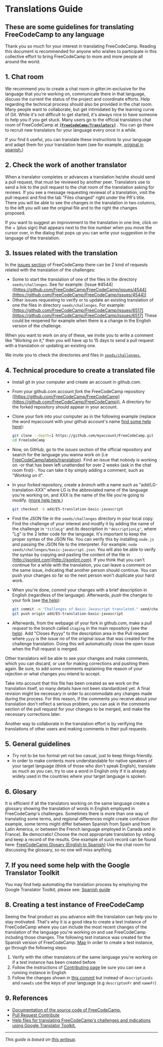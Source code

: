 # Translations Guide
## These are some guidelines for translating FreeCodeCamp to any language
Thank you so much for your interest in translating FreeCodeCamp. Reading this document is recommended for anyone who wishes to participate in this collective effort to bring FreeCodeCamp to more and more people all around the world.

## 1. Chat room
We recommend you to create a chat room in gitter.im exclusive for the language that you're working on, communicate there in that language, discuss the current the status of the project and coordinate efforts. Help regarding the technical process should also be provided in the chat room. Many people want to collaborate, but get intimidated by the learning curve of Git. While it's not difficult to get started, it's always nice to have someone to help you if you get stuck. Many users go to the official translators chat room of FreeCodeCamp at [**`[FreeCodeCamp/Translators]`**](https://gitter.im/FreeCodeCamp/Translators) . You can go there to recruit new translators for your language every once in a while.

If you find it useful, you can translate these instructions to your language and adapt them for your translation team (see for example, [original in spanish.](https://github.com/vtamara/fcc_trad/blob/master/Recomendaciones.md))

## 2. Check the work of another translator
When a translator completes or advances a translation he/she should send a pull request, that must be reviewed by another peer.  Translators use to send a link to the pull request to the chat room of the translation asking for reviews.  If you see a message requesting reviewal of a translation, visit the pull request and find the tab "Files changed" right under the PR's title. There you will be able to see the changes in the translation in two columns, to the left you will see the original file and to the right the changes proposed.

If you want to suggest an improvement to the translation in one line, click on the + (plus sign) that appears next to the line number when you move the cursor over, in the dialog that pops up you can write your suggestion in the language of the translation.

## 3. Issues related with the translation
In the [issues section](https://github.com/FreeCodeCamp/FreeCodeCamp/issues) of FreeCodeCamp there can be 2 kind of requests related with the translation of the challenges:
- Some to start the translation of one of the files in the directory `seeds/challenges`. See for example: [Issue #4544] ([https://github.com/FreeCodeCamp/FreeCodeCamp/issues/4544](https://github.com/FreeCodeCamp/FreeCodeCamp/issues/4544))   
- Other issues requesting to verify or to update an existing translation of one the files in directory `seeds/challenges`. For example: [https://github.com/FreeCodeCamp/FreeCodeCamp/issues/6517](https://github.com/FreeCodeCamp/FreeCodeCamp/issues/6517) These could be reopened for example when there is a change in the English version of the challenge.

When you want to work on any of these, we invite you to write a comment like "Working on it," then you will have up to 15 days to send a pull request  with a translation or updating an existing one.

We invite you to check the directories and files in  [`seeds/challenges`.](https://github.com/FreeCodeCamp/FreeCodeCamp/tree/staging/seed/challenges)

## 4. Technical procedure to create a translated file
- Install git in your computer and create an account in github.com.
- From your github.com account _fork_ the FreeCodeCamp repository ([https://github.com/FreeCodeCamp/FreeCodeCamp](https://github.com/FreeCodeCamp/FreeCodeCamp)). A directory for the forked repository should appear in your account.
- Clone your fork into your computer as in the following example (replace the word myaccount with your github account's name  [find some help here](https://help.github.com/articles/fork-a-repo/)):

  ```sh
  git clone --depth=1 https://github.com/myaccount/FreeCodeCamp.git
  cd FreeCodeCamp
  ```

- Now, on GitHub, go to the _issues_ section of the official repository and search for the language you wanna work on (i.e [FreeCodeCamp/labels/translation](https://github.com/FreeCodeCamp/FreeCodeCamp/issues?utf8=%E2%9C%93&q=is%3Aopen+label%3Atranslation)). Find an issue that nobody is working on -or that has been left unattended for over 2 weeks (ask in the chat room first)-.  You can take it by simply adding a comment, such as "_Working on it_".
- In your forked repository, create a _branch_ with a name such as "add/LG-translation-XXX" where LG is the abbreviated name of the language you're working on, and XXX is the name of the file you're going to modify.  ([more help here.](https://github.com/Kunena/Kunena-Forum/wiki/Create-a-new-branch-with-git-and-manage-branches))

  ```sh
  git checkout -b add/ES-translation-basic-javascript
  ```

- Find the JSON file in the `seeds/challenges` directory in your local copy. Find the challenge of your interest and modify it by adding the name of the challenge in `"titleLg"` and its description in `"descriptionLg"`, where "Lg" is the 2 letter code for the language. It's important to keep the proper syntax of the JSON file. You can verify this by installing `node.js` and passing the JSON file to the interpreter. For example: `node seeds/challenges/basic-javascript.json`. You will also be able to verify the syntax by copying and pasting the content of the file in [http://jsonlint.com](http://jsonlint.com). If you think that you can't continue for a while with the translation, you can leave a comment on the same issue, indicating that another person should continue. You can push your changes so far so the next person won't duplicate your hard work.
- When you're done, _commit_ your changes with a brief description in English (regardless of the language). Afterwards, _push_ the changes to your fork (see [the help](https://help.github.com/articles/pushing-to-a-remote/)):

  ```sh
  git commit -m "Challenges of Basic Javascript translated." seed/challenges/basic-javascript.json 
  git push origin add/ES-translation-basic-javascript
  ```

- Afterwards, from the webpage of your fork in github.com, make a _pull request_ to the branch called `staging` in the main repository (see the [help](https://help.github.com/articles/creating-a-pull-request/)). Add "Closes #yyyy" to the description area in the Pull request where `yyyy` is the issue no of the original issue that was created for the challenge translation. Doing this will automatically close the open issue when the Pull request is merged.  

Other translators will be able to see your changes and make comments, which you can discard, or use for making corrections and pushing them again. Be sure, to add some comments explaining the reason of your rejection or what changes you intend to accept. 

Take into account that this file has been created as we work on the translation itself, so many details have not been standardized yet. A final revision might be necessary in order to accommodate any changes made during the process. For this reason, if the comments you receive about your translation don't reflect a serious problem, you can ask in the comments section of the pull request for your changes to be merged, and make the necessary corrections later.

Another way to collaborate in the translation effort is by verifying the translations of other users and making comments in their pull requests.

## 5. General guidelines
- Try not to be too formal yet not too casual, just to keep things friendly.
- In order to make contents more understandable for native speakers of your target language (think of those who don't speak English), translate as much as you can, try to use a word in English only if it is already widely used in the countries where your target language is spoken.

## 6. Glosary
It is efficient if all the translators working on the same language create a glossary showing the translation of words in English employed in FreeCodeCamp's challenges. Sometimes there is more than one way of translating some terms, and regional differences might create confusion (for example, some terms might differ between Spanish from Spain and from Latin America, or between the French language employed in Canada and in France).  Be democratic! Choose the most appropriate translation by voting and keep a record of the results. One example of such record can be found here: [FreeCodeCamp Glosary (English to Spanish)](https://docs.google.com/spreadsheets/d/1c60Sl4MAAsZ7biCPgur7A4aVqhErIfwrE1SulPqbOGo/edit#gid=0) Use the chat room for discussing the glossary, so no one will miss anything.

## 7. If you need some help with the Google Translator Toolkit
You may find help automating the translation process by employing the Google Translator Toolkit, please see: [Spanish guide](https://github.com/vtamara/fcc_trad)

## 8. Creating a test instance of FreeCodeCamp
Seeing the final product as you advance with the translation can help you to stay motivated. That's why it is a good idea to create a test instance of FreeCodeCamp where you can include the most recent changes of the translation of the language you're working on and use FreeCodeCamp including those changes. The following test instance was created for the Spanish version of FreeCodeCamp: [Map](https://defensor.info:3000/map) In order to create a test instance, go through the following steps:
1. Verify with the other translators of the same language you're working on if a test instance has been created before
2. Follow the instructions of [Contributing page](https://github.com/FreeCodeCamp/FreeCodeCamp/blob/staging/CONTRIBUTING.md) be sure you can see a running instance in English
3. Follow the changes shown in [this commit](https://github.com/FreeCodeCamp/FreeCodeCamp/commit/d36e33f3938ddd079931a5fb2bc5dc6db37667e5) but instead of `descriptionEs` and `nameEs` use the keys of your language (e.g `descriptonFr` and `nameFr`)

## 9. References
- [Documentation of the source code of FreeCodeCamp.](https://github.com/FreeCodeCamp/FreeCodeCamp/blob/staging/README.md)
- [Pull Request Contribute](https://github.com/FreeCodeCamp/FreeCodeCamp/wiki/Pull-Request-Contribute)
- [Help files for translating FreeCodeCamp's challenges and indications using Google Translator Toolkit.](https://github.com/vtamara/fcc_trad/blob/master/README.md)

--------------------------------------------------------------------------------

*This guide is based on [this writeup](https://github.com/vtamara/fcc_trad/blob/master/Recomendaciones.EN.md).*
